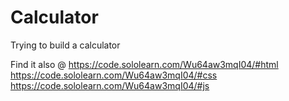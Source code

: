 # Calculator

Trying to build a calculator

Find it also @ 
https://code.sololearn.com/Wu64aw3mqI04/#html
https://code.sololearn.com/Wu64aw3mqI04/#css
https://code.sololearn.com/Wu64aw3mqI04/#js
